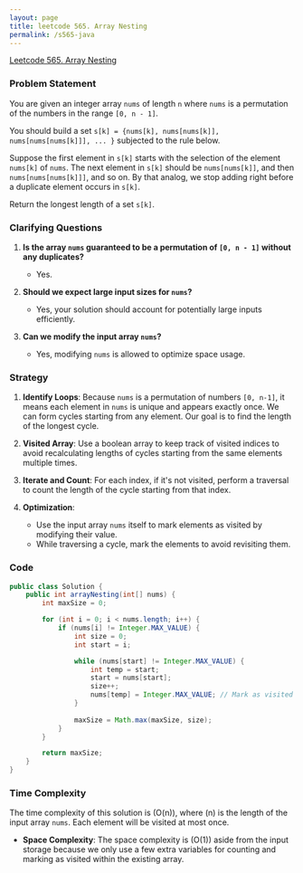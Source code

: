 ```yaml
---
layout: page
title: leetcode 565. Array Nesting
permalink: /s565-java
---
```

[Leetcode 565. Array Nesting](https://algoadvance.github.io/algoadvance/l565)
### Problem Statement

You are given an integer array `nums` of length `n` where `nums` is a permutation of the numbers in the range `[0, n - 1]`.

You should build a set `s[k] = {nums[k], nums[nums[k]], nums[nums[nums[k]]], ... }` subjected to the rule below.

Suppose the first element in `s[k]` starts with the selection of the element `nums[k]` of `nums`. The next element in `s[k]` should be `nums[nums[k]]`, and then `nums[nums[nums[k]]]`, and so on. By that analog, we stop adding right before a duplicate element occurs in `s[k]`.

Return the longest length of a set `s[k]`.

### Clarifying Questions

1. **Is the array `nums` guaranteed to be a permutation of `[0, n - 1]` without any duplicates?**
   - Yes.

2. **Should we expect large input sizes for `nums`?**
   - Yes, your solution should account for potentially large inputs efficiently.

3. **Can we modify the input array `nums`?**
   - Yes, modifying `nums` is allowed to optimize space usage.

### Strategy

1. **Identify Loops**: Because `nums` is a permutation of numbers `[0, n-1]`, it means each element in `nums` is unique and appears exactly once. We can form cycles starting from any element. Our goal is to find the length of the longest cycle.

2. **Visited Array**: Use a boolean array to keep track of visited indices to avoid recalculating lengths of cycles starting from the same elements multiple times.

3. **Iterate and Count**: For each index, if it's not visited, perform a traversal to count the length of the cycle starting from that index.

4. **Optimization**:
   - Use the input array `nums` itself to mark elements as visited by modifying their value.
   - While traversing a cycle, mark the elements to avoid revisiting them.

### Code

```java
public class Solution {
    public int arrayNesting(int[] nums) {
        int maxSize = 0;

        for (int i = 0; i < nums.length; i++) {
            if (nums[i] != Integer.MAX_VALUE) {
                int size = 0;
                int start = i;

                while (nums[start] != Integer.MAX_VALUE) {
                    int temp = start;
                    start = nums[start];
                    size++;
                    nums[temp] = Integer.MAX_VALUE; // Mark as visited
                }
                
                maxSize = Math.max(maxSize, size);
            }
        }

        return maxSize;
    }
}
```

### Time Complexity

The time complexity of this solution is \(O(n)\), where \(n\) is the length of the input array `nums`. Each element will be visited at most once.

- **Space Complexity**: The space complexity is \(O(1)\) aside from the input storage because we only use a few extra variables for counting and marking as visited within the existing array.
